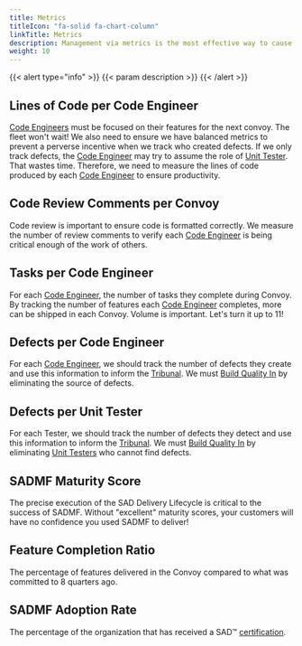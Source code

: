 ```yaml
---
title: Metrics
titleIcon: "fa-solid fa-chart-column"
linkTitle: Metrics
description: Management via metrics is the most effective way to cause impact!
weight: 10
---
```


{{< alert type="info" >}}
{{< param description >}}
{{< /alert >}}

## Lines of Code per Code Engineer

 [Code Engineers](/roles/#code-engineer-ce) must be focused on their features for the next convoy. The fleet won't wait! We also need to ensure we have balanced metrics to prevent a perverse incentive when we track who created defects. If we only track defects, the [Code Engineer](/roles/#code-engineer-ce) may try to assume the role of [Unit Tester](/roles/#unit-tester-ut). That wastes time. Therefore, we need to measure the lines of code produced by each [Code Engineer](/roles/#code-engineer-ce) to ensure productivity.

## Code Review Comments per Convoy

Code review is important to ensure code is formatted correctly. We measure the number of review comments to verify each [Code Engineer](/roles/#code-engineer-ce) is being critical enough of the work of others.

## Tasks per Code Engineer

For each [Code Engineer](/roles/#code-engineer-ce), the number of tasks they complete during Convoy. By tracking the number of features each [Code Engineer](/roles/#code-engineer-ce) completes, more can be shipped in each Convoy. Volume is important. Let's turn it up to 11!

## Defects per Code Engineer

For each [Code Engineer](/roles/#code-engineer-ce), we should track the number of defects they create and use this information to inform the [Tribunal](/release-convoy/#tribunal). We must [Build Quality In](/principles/#build-quality-in) by eliminating the source of defects.

## Defects per Unit Tester

For each Tester, we should track the number of defects they detect and use this information to inform the [Tribunal](/release-convoy/#tribunal). We must [Build Quality In](/principles/#build-quality-in) by eliminating [Unit Testers](/roles/#unit-tester-ut) who cannot find defects.

## SADMF Maturity Score

The precise execution of the SAD Delivery Lifecycle is critical to the success of SADMF. Without "excellent" maturity scores, your customers will have no confidence you used SADMF to deliver!

## Feature Completion Ratio

The percentage of features delivered in the Convoy compared to what was committed to 8 quarters ago.

## SADMF Adoption Rate

The percentage of the organization that has received a SAD&trade; [certification](/certifications).
